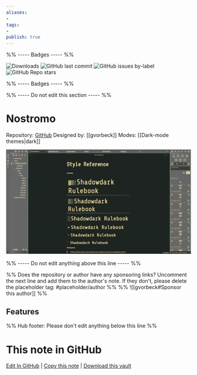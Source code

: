 ```yaml
---
aliases:
- 
tags: 
- 
publish: true
---
```


%% ----- Badges ----- %%

![Downloads](https://img.shields.io/badge/downloads-1235-573E7A?style=for-the-badge&logo=)
![GitHub last commit](https://img.shields.io/github/last-commit/gvorbeck/Nostromo?color=573E7A&label=last%20update&logo=github&style=for-the-badge)
![GitHub issues by-label](https://img.shields.io/github/issues/gvorbeck/Nostromo/help%20wanted?color=573E7A&logo=github&style=for-the-badge) 
![GitHub Repo stars](https://img.shields.io/github/stars/gvorbeck/Nostromo?color=573E7A&logo=github&style=for-the-badge)

%% ----- Badges ----- %%

%% ----- Do not edit this section ----- %%

# Nostromo

Repository: [GitHub](https://github.com/gvorbeck/Nostromo)
Designed by: [[gvorbeck]]
Modes: [[Dark-mode themes|dark]]



![screenshot](https://github.com/gvorbeck/Nostromo/raw/HEAD/assets/screenshot.png)

%% ----- Do not edit anything above this line ----- %% 

%% Does the repository or author have any sponsoring links? Uncomment the next line and add them to the author's note. If they don't, please delete the placeholder tag: #placeholder/author %%
%% ![[gvorbeck#Sponsor this author]] %%


## Features



%% Hub footer: Please don't edit anything below this line %%

# This note in GitHub

<span class="git-footer">[Edit In GitHub](https://github.dev/obsidian-community/obsidian-hub/blob/main/02%20-%20Community%20Expansions/02.05%20All%20Community%20Expansions/Themes/Nostromo.md "git-hub-edit-note") | [Copy this note](https://raw.githubusercontent.com/obsidian-community/obsidian-hub/main/02%20-%20Community%20Expansions/02.05%20All%20Community%20Expansions/Themes/Nostromo.md "git-hub-copy-note") | [Download this vault](https://github.com/obsidian-community/obsidian-hub/archive/refs/heads/main.zip "git-hub-download-vault") </span>
